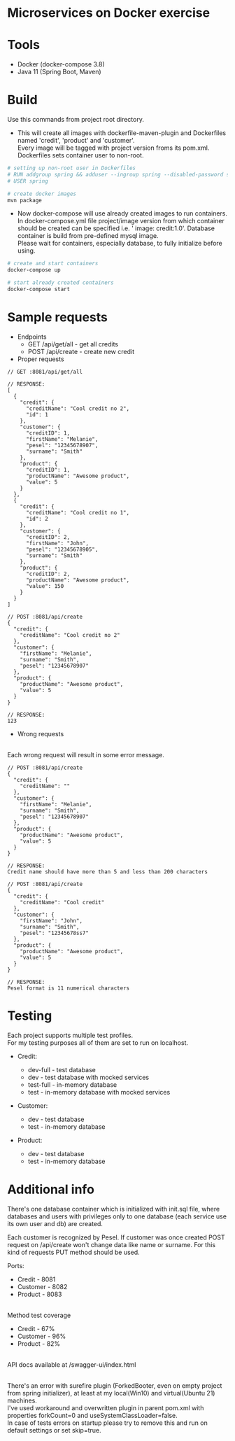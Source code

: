# Microservices on Docker exercise

# Tools

- Docker (docker-compose 3.8)
- Java 11 (Spring Boot, Maven)

# Build

Use this commands from project root directory.

- This will create all images with dockerfile-maven-plugin and Dockerfiles named 'credit', 'product' and 'customer'.
  <br> Every image will be tagged with project version froms its pom.xml.
  <br> Dockerfiles sets container user to non-root.

```bash
# setting up non-root user in Dockerfiles
# RUN addgroup spring && adduser --ingroup spring --disabled-password spring
# USER spring

# create docker images
mvn package
```

- Now docker-compose will use already created images to run containers.
  <br>In docker-compose.yml file project/image version from which container should be created can be specified i.e. '
  image: credit:1.0'. Database container is build from pre-defined mysql image.
  <br>Please wait for containers, especially database, to fully initialize before using.

```bash
# create and start containers
docker-compose up 

# start already created containers
docker-compose start
```

# Sample requests

- Endpoints
  - GET /api/get/all - get all credits
  - POST /api/create - create new credit
- Proper requests

```json5
// GET :8081/api/get/all

// RESPONSE: 
[
  {
    "credit": {
      "creditName": "Cool credit no 2",
      "id": 1
    },
    "customer": {
      "creditID": 1,
      "firstName": "Melanie",
      "pesel": "12345678907",
      "surname": "Smith"
    },
    "product": {
      "creditID": 1,
      "productName": "Awesome product",
      "value": 5
    }
  },
  {
    "credit": {
      "creditName": "Cool credit no 1",
      "id": 2
    },
    "customer": {
      "creditID": 2,
      "firstName": "John",
      "pesel": "12345678905",
      "surname": "Smith"
    },
    "product": {
      "creditID": 2,
      "productName": "Awesome product",
      "value": 150
    }
  }
]
```

```json5
// POST :8081/api/create
{
  "credit": {
    "creditName": "Cool credit no 2"
  },
  "customer": {
    "firstName": "Melanie",
    "surname": "Smith",
    "pesel": "12345678907"
  },
  "product": {
    "productName": "Awesome product",
    "value": 5
  }
}

// RESPONSE: 
123
```
- Wrong requests
<br>
Each wrong request will result in some error message.
  
```json5
// POST :8081/api/create
{
  "credit": {
    "creditName": ""
  },
  "customer": {
    "firstName": "Melanie",
    "surname": "Smith",
    "pesel": "12345678907"
  },
  "product": {
    "productName": "Awesome product",
    "value": 5
  }
}

// RESPONSE: 
Credit name should have more than 5 and less than 200 characters
```

```json5
// POST :8081/api/create
{
  "credit": {
    "creditName": "Cool credit"
  },
  "customer": {
    "firstName": "John",
    "surname": "Smith",
    "pesel": "12345678ss7"
  },
  "product": {
    "productName": "Awesome product",
    "value": 5
  }
}

// RESPONSE: 
Pesel format is 11 numerical characters
```
# Testing

Each project supports multiple test profiles.
<br>For my testing purposes all of them are set to run on localhost.

- Credit:
    - dev-full - test database
    - dev - test database with mocked services
    - test-full - in-memory database
    - test - in-memory database with mocked services

- Customer:
    - dev - test database
    - test - in-memory database

- Product:
    - dev - test database
    - test - in-memory database

# Additional info

There's one database container which is initialized with init.sql file, where databases and users with privileges only to one database (each service use its own user and db) are created. 

Each customer is recognized by Pesel. If customer was once created POST request on /api/create won't change data like name or surname. For this kind of requests PUT method should be used.

Ports:

- Credit - 8081
- Customer - 8082
- Product - 8083

<br>Method test coverage

- Credit - 67%
- Customer - 96%
- Product - 82%

<br>API docs available at /swagger-ui/index.html

<br>There's an error with surefire plugin (ForkedBooter, even on empty project from spring initializer), at least at my
local(Win10) and virtual(Ubuntu 21) machines.
<br>I've used workaround and overwritten plugin in parent pom.xml with properties forkCount=0 and
useSystemClassLoader=false.
<br>In case of tests errors on startup please try to remove this and run on default settings or set skip=true.

